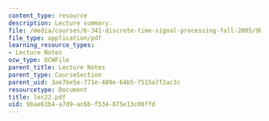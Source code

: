 ```yaml
---
content_type: resource
description: Lecture summary.
file: /media/courses/6-341-discrete-time-signal-processing-fall-2005/9bae63b4a7d9ac6bf534875e13c06ffd_lec22.pdf
file_type: application/pdf
learning_resource_types:
- Lecture Notes
ocw_type: OCWFile
parent_title: Lecture Notes
parent_type: CourseSection
parent_uid: 3ae7be5e-771e-489e-64b5-7515a7f2ac3c
resourcetype: Document
title: lec22.pdf
uid: 9bae63b4-a7d9-ac6b-f534-875e13c06ffd
---
```

